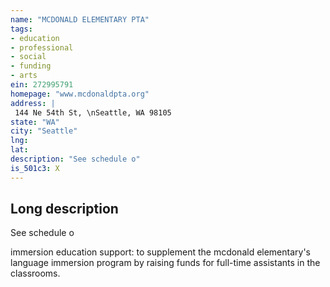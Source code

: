 ```yaml
---
name: "MCDONALD ELEMENTARY PTA"
tags:
- education
- professional
- social
- funding
- arts
ein: 272995791
homepage: "www.mcdonaldpta.org"
address: |
 144 Ne 54th St, \nSeattle, WA 98105
state: "WA"
city: "Seattle"
lng: 
lat: 
description: "See schedule o"
is_501c3: X
---
```


## Long description

See schedule o
  
  immersion education support: to supplement the mcdonald elementary's language immersion program by raising funds for full-time assistants in the classrooms. 
